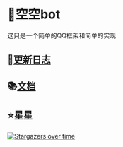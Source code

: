 # 🤖空空bot

这只是一个简单的QQ框架和简单的实现

## 🎉[更新日志](./CHANGELOG.md)

## 📚[文档](https://blog.huankong.top/docs/kkbot/1.介绍.html)

## ⭐星星

[![Stargazers over time](https://starchart.cc/huankong233/kkbot.svg)](https://starchart.cc/huankong233/kkbot)
